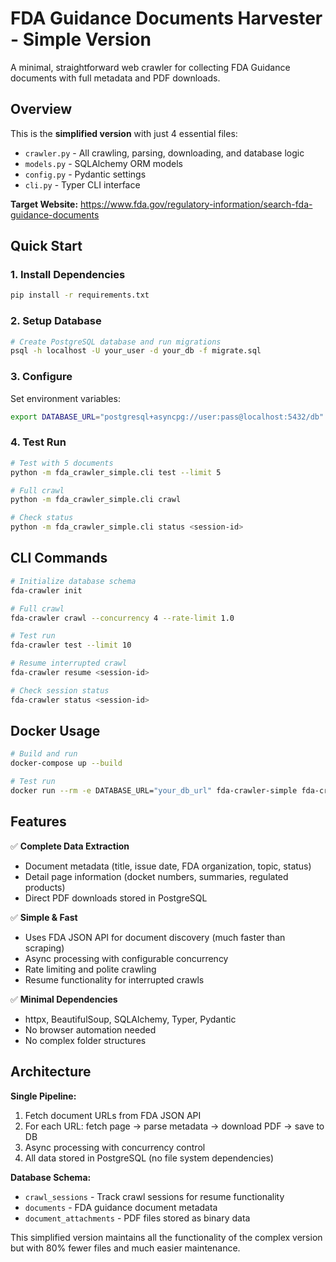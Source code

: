 # FDA Guidance Documents Harvester - Simple Version

A minimal, straightforward web crawler for collecting FDA Guidance documents with full metadata and PDF downloads.

## Overview

This is the **simplified version** with just 4 essential files:
- `crawler.py` - All crawling, parsing, downloading, and database logic
- `models.py` - SQLAlchemy ORM models  
- `config.py` - Pydantic settings
- `cli.py` - Typer CLI interface

**Target Website:** https://www.fda.gov/regulatory-information/search-fda-guidance-documents

## Quick Start

### 1. Install Dependencies

```bash
pip install -r requirements.txt
```

### 2. Setup Database

```bash
# Create PostgreSQL database and run migrations
psql -h localhost -U your_user -d your_db -f migrate.sql
```

### 3. Configure

Set environment variables:

```bash
export DATABASE_URL="postgresql+asyncpg://user:pass@localhost:5432/db"
```

### 4. Test Run

```bash
# Test with 5 documents
python -m fda_crawler_simple.cli test --limit 5

# Full crawl
python -m fda_crawler_simple.cli crawl

# Check status
python -m fda_crawler_simple.cli status <session-id>
```

## CLI Commands

```bash
# Initialize database schema
fda-crawler init

# Full crawl
fda-crawler crawl --concurrency 4 --rate-limit 1.0

# Test run
fda-crawler test --limit 10

# Resume interrupted crawl
fda-crawler resume <session-id>

# Check session status
fda-crawler status <session-id>
```

## Docker Usage

```bash
# Build and run
docker-compose up --build

# Test run
docker run --rm -e DATABASE_URL="your_db_url" fda-crawler-simple fda-crawler test --limit 5
```

## Features

✅ **Complete Data Extraction**
- Document metadata (title, issue date, FDA organization, topic, status)
- Detail page information (docket numbers, summaries, regulated products)
- Direct PDF downloads stored in PostgreSQL

✅ **Simple & Fast**
- Uses FDA JSON API for document discovery (much faster than scraping)
- Async processing with configurable concurrency
- Rate limiting and polite crawling
- Resume functionality for interrupted crawls

✅ **Minimal Dependencies**
- httpx, BeautifulSoup, SQLAlchemy, Typer, Pydantic
- No browser automation needed
- No complex folder structures

## Architecture

**Single Pipeline:**
1. Fetch document URLs from FDA JSON API
2. For each URL: fetch page → parse metadata → download PDF → save to DB
3. Async processing with concurrency control
4. All data stored in PostgreSQL (no file system dependencies)

**Database Schema:**
- `crawl_sessions` - Track crawl sessions for resume functionality
- `documents` - FDA guidance document metadata
- `document_attachments` - PDF files stored as binary data

This simplified version maintains all the functionality of the complex version but with 80% fewer files and much easier maintenance.

